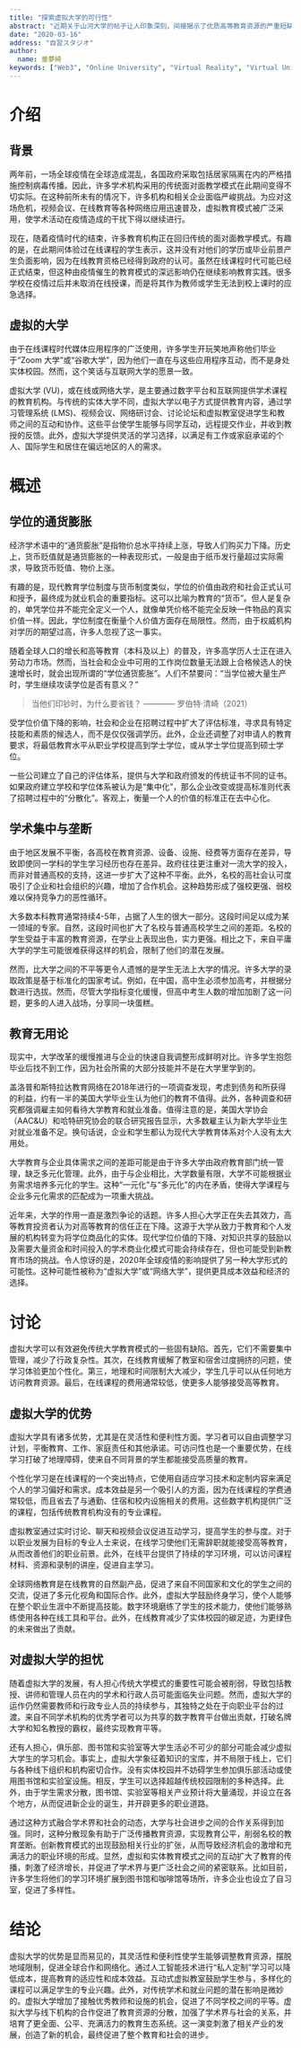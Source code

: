 ```yaml
---
title: "探索虚拟大学的可行性"
abstract: "近期关于山河大学的帖子让人印象深刻，间接揭示了优质高等教育资源的严重短缺。其实高等教育并不一定只存在于线下。受元宇宙的启发，虚拟大学的概念也逐渐清晰。本文介绍了对虚拟大学概念和定义的理解，探讨了虚拟大学如何帮助缓解传统教育的局限性、工业化冲击、学术垄断以及就业与传统大学的冲突，从而论证了虚拟大学的可行性。"
date: "2020-03-16"
address: "自習スタジオ"
author:
  name: 童夢綺
keywords: ["Web3", "Online University", "Virtual Reality", "Virtual Universities", "Future Education"]
---
```


# 介绍
## 背景

两年前，一场全球疫情在全球造成混乱，各国政府采取包括居家隔离在内的严格措施控制病毒传播。因此，许多学术机构采用的传统面对面教学模式在此期间变得不切实际。在这种前所未有的情况下，许多机构和相关企业面临严峻挑战。为应对这场危机，视频会议、在线教育等各种网络应用迅速普及，虚拟教育模式被广泛采用，使学术活动在疫情造成的干扰下得以继续进行。

现在，随着疫情时代的结束，许多教育机构正在回归传统的面对面教学模式。有趣的是，在此期间体验过在线课程的学生表示，这并没有对他们的学历或毕业前景产生负面影响，因为在线教育资格已经得到政府的认可。虽然在线课程时代可能已经正式结束，但这种由疫情催生的教育模式的深远影响仍在继续影响教育实践。很多学校在疫情过后并未取消在线授课，而是将其作为教师或学生无法到校上课时的应急选择。

## 虚拟的大学

由于在线课程时代媒体应用程序的广泛使用，许多学生开玩笑地声称他们毕业于“Zoom 大学”或“谷歌大学”，因为他们一直在与这些应用程序互动，而不是身处实体校园。然而，这个笑话与互联网大学的愿景一致。

虚拟大学 (VU)，或在线或网络大学，是主要通过数字平台和互联网提供学术课程的教育机构。与传统的实体大学不同，虚拟大学以电子方式提供教育内容，通过学习管理系统 (LMS)、视频会议、网络研讨会、讨论论坛和虚拟教室促进学生和教师之间的互动和协作。这些平台使学生能够与同学互动，远程提交作业，并收到教授的反馈。此外，虚拟大学提供灵活的学习选择，以满足有工作或家庭承诺的个人、国际学生和居住在偏远地区的人的需求。

# 概述
## 学位的通货膨胀

经济学术语中的“通货膨胀”是指物价总水平持续上涨，导致人们购买力下降。历史上，货币贬值就是通货膨胀的一种表现形式，一般是由于纸币发行量超过实际需求，导致货币贬值、物价上涨。

有趣的是，现代教育学位制度与货币制度类似，学位的价值由政府和社会正式认可和授予，最终成为就业机会的重要指标。这可以比喻为教育的“货币”。但人是复杂的，单凭学位并不能完全定义一个人，就像单凭价格不能完全反映一件物品的真实价值一样。因此，学位制度在衡量个人价值方面存在局限性。然而，由于权威机构对学历的期望过高，许多人忽视了这一事实。

随着全球人口的增长和高等教育（本科及以上）的普及，许多高学历人士正在进入劳动力市场。然而，当社会和企业中可用的工作岗位数量无法跟上合格候选人的快速增长时，就会出现所谓的“学位通货膨胀”。人们不禁要问：“当学位被大量生产时，学生继续攻读学位是否有意义？”

> 当他们印钞时，为什么要省钱？ ———— 罗伯特·清崎（2021）

受学位价值下降的影响，社会和企业在招聘过程中扩大了评估标准，寻求具有特定技能和素质的候选人，而不是仅仅强调学历。此外，企业还调整了对申请人的教育要求，将最低教育水平从职业学校提高到学士学位，或从学士学位提高到硕士学位。

一些公司建立了自己的评估体系，提供与大学和政府颁发的传统证书不同的证书。如果政府建立学校和学位体系被认为是“集中化”，那么企业改变或提高标准则代表了招聘过程中的“分散化”。客观上，衡量一个人的价值的标准正在去中心化。

## 学术集中与垄断

由于地区发展不平衡，各高校在教育资源、设备、设施、经费等方面存在差异，导致即使同一学科的学生学习经历也存在差异。政府往往更注重对一流大学的投入，而非对普通高校的支持，这进一步扩大了这种不平衡。此外，名校的高社会认可度吸引了企业和社会组织的兴趣，增加了合作机会。这种趋势形成了强校更强、弱校难以保持竞争力的恶性循环。

大多数本科教育通常持续4-5年，占据了人生的很大一部分。这段时间足以成为某一领域的专家。自然，这段时间也扩大了名校与普通高校学生之间的差距。名校的学生受益于丰富的教育资源，在学业上表现出色，实力更强。相比之下，来自平庸大学的学生可能很难获得这样的机会，限制了他们的潜在发展。

然而，比大学之间的不平等更令人遗憾的是学生无法上大学的情况。许多大学的录取政策是基于标准化的国家考试。例如，在中国，高中生必须参加高考，并根据分数进行选拔。然而，尽管大学指标变化缓慢，但高中考生人数的增加加剧了这一问题，更多的人进入战场，分享同一块蛋糕。

## 教育无用论

现实中，大学改革的缓慢推进与企业的快速自我调整形成鲜明对比。许多学生抱怨毕业后找不到工作，因为社会所需的大部分技能并不是在大学里学到的。

盖洛普和斯特拉达教育网络在2018年进行的一项调查发现，考虑到债务和所获得的利益，约有一半的美国大学毕业生认为他们的教育不值得。此外，各种调查和研究都强调雇主如何看待大学教育和就业准备。值得注意的是，美国大学协会（AAC&U）和哈特研究协会的联合研究报告显示，大多数雇主认为新大学毕业生对就业准备不足。换句话说，企业和学生都认为现代大学教育体系对个人没有太大用处。

大学教育与企业具体需求之间的差距可能是由于许多大学由政府教育部门统一管理，缺乏多元化管理。此外，由于与企业相比，大学数量有限，大学不可能根据业务需求培养多元化的学生。这种“一元化”与“多元化”的内在矛盾，使得大学课程与企业多元化需求的匹配成为一项重大挑战。

近年来，大学的作用一直是激烈争论的话题。许多人担心大学正在失去其效力，高等教育投资者认为对高等教育的信任正在下降。这源于大学从致力于教育和个人发展的机构转变为将学位商品化的实体。现代学位价值的下降、对知识共享的鼓励以及需要大量资金和时间投入的学术商业化模式可能会持续存在，但也可能受到新教育市场的挑战。令人惊讶的是，2020年全球疫情的影响提供了另一种大学形式的可能性。这种可能性被称为“虚拟大学”或“网络大学”，提供更具成本效益和经济的选择。

# 讨论

虚拟大学可以有效避免传统大学教育模式的一些固有缺陷。首先，它们不需要集中管理，减少了行政复杂性。其次，在线教育缓解了教室和宿舍过度拥挤的问题，使学习体验更加个性化。第三，地理和时间限制大大减少，学生几乎可以从任何地方访问教育资源。最后，在线课程的费用通常较低，使更多人能够接受高等教育。

## 虚拟大学的优势

虚拟大学具有诸多优势，尤其是在灵活性和便利性方面。学习者可以自由调整学习计划，平衡教育、工作、家庭责任和其他承诺。可访问性也是一个重要优势，在线学习打破了地理障碍，使来自不同背景的学生都能接受高质量的教育。

个性化学习是在线课程的一个突出特点，它使用自适应学习技术和定制内容来满足个人的学习偏好和需求。成本效益是另一个吸引人的方面，因为在线课程的学费通常较低，而且省去了与通勤、住宿和校内设施相关的费用。这些数字机构提供广泛的课程，包括传统教育机构没有的专业课程。

虚拟教室通过实时讨论、聊天和视频会议促进互动学习，提高学生的参与度。对于以职业发展为目标的专业人士来说，在线学习使他们无需辞职就能接受高等教育，从而改善他们的职业前景。此外，在线平台提供了持续的学习环境，可以访问课程材料、资源和录制的讲座，促进自主学习。

全球网络教育是在线教育的自然副产品，促进了来自不同国家和文化的学生之间的交流，促进了多元化视角和国际合作。此外，虚拟大学鼓励终身学习，使个人能够在整个职业生涯中不断提高技能。数字环境磨练了学生的技术能力，使他们能够熟练使用各种在线工具和平台。此外，在线教育减少了实体校园的碳足迹，为更绿色的未来做出了贡献。

## 对虚拟大学的担忧

随着虚拟大学的发展，有人担心传统大学模式的重要性可能会被削弱，导致包括教授、讲师和管理人员在内的学术和行政人员可能面临失业问题。然而，虚拟大学的运作仍然需要教师和行政专业人员的持续参与，其独特之处在于向职业平台的过渡。来自不同学术机构的优秀学者可以为共享的数字教育平台做出贡献，打破名牌大学和知名教授的霸权，最终实现教育平等。

还有人担心，俱乐部、图书馆和实验室等大学生活必不可少的部分可能会减少虚拟大学生的学习机会。事实上，虚拟大学象征着知识的宝库，并不局限于线上，它们与各种线下组织和机构密切合作。没有实体校园并不妨碍学生参加俱乐部活动或使用图书馆和实验室设施。相反，学生可以选择超越传统校园限制的多种选择。此外，由于学生需求分散，图书馆、实验室等相关产业预计将大量涌现，并设立在各个地方，从而促进新企业的诞生，并开辟更多的职业道路。

通过这种方式融合学术界和社会的动态，大学与社会进步之间的合作关系得到加强。同时，这种分散现象有助于广泛传播教育资源，实现教育公平，削弱名校的教育垄断。创新教育模式的出现鼓励相关行业的扩张，从而导致经济机会的激增和充满活力的职业环境的形成。显然，虚拟和实体教育模式之间的互动扩大了教育的传播，刺激了经济增长，并促进了学术界与更广泛社会之间的紧密联系。比如目前，许多学生将他们的学习环境扩展到图书馆和咖啡馆等场所，许多企业也设立了自习室，促进了多样性。

# 结论

虚拟大学的优势是显而易见的，其灵活性和便利性使学生能够调整教育资源，摆脱地域限制，促进全球合作和网络化。通过人工智能技术进行“私人定制”学习可以降低成本，提高教育的适应性和成本效益。互动式虚拟教室鼓励学生参与，多样化的课程可以满足学生的专业兴趣。此外，对传统学术和就业问题的潜在影响是微妙的。虚拟大学增加了接触优秀教师和设施的机会，促进了不同学校之间的平等。虚拟大学与线下机构的合作促进了教育资源的分散，加强了学术界与社会的关系，并培育了更全面、公平、充满活力的教育生态系统。这一演变刺激了相关产业的发展，创造了新的机会，最终促进了整个教育和社会的进步。